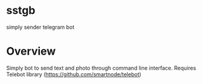 # sstgb
simply sender telegram bot
# Overview
Simply bot to send text and photo through command line interface. Requires Telebot library (https://github.com/smartnode/telebot)
